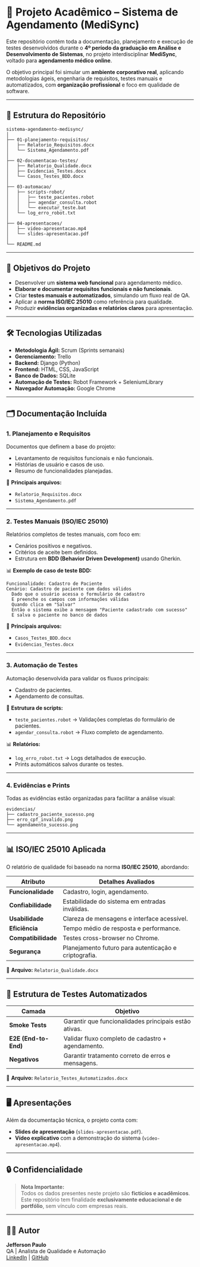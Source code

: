 # 🧪 Projeto Acadêmico – Sistema de Agendamento (MediSync)

Este repositório contém toda a documentação, planejamento e execução de testes desenvolvidos durante o **4º período da graduação em Análise e Desenvolvimento de Sistemas**, no projeto interdisciplinar **MediSync**, voltado para **agendamento médico online**.

O objetivo principal foi simular um **ambiente corporativo real**, aplicando metodologias ágeis, engenharia de requisitos, testes manuais e automatizados, com **organização profissional** e foco em qualidade de software.

---

## 📂 Estrutura do Repositório

```
sistema-agendamento-medisync/
│
├── 01-planejamento-requisitos/
│   ├── Relatorio_Requisitos.docx
│   └── Sistema_Agendamento.pdf
│
├── 02-documentacao-testes/
│   ├── Relatorio_Qualidade.docx
│   ├── Evidencias_Testes.docx
│   └── Casos_Testes_BDD.docx
│
├── 03-automacao/
│   ├── scripts-robot/
│   │   ├── teste_pacientes.robot
│   │   ├── agendar_consulta.robot
│   │   └── executar_teste.bat
│   └── log_erro_robot.txt
│
├── 04-apresentacoes/
│   ├── video-apresentacao.mp4
│   └── slides-apresentacao.pdf
│
└── README.md
```

---

## 🎯 Objetivos do Projeto

- Desenvolver um **sistema web funcional** para agendamento médico.
- **Elaborar e documentar requisitos funcionais e não funcionais**.
- Criar **testes manuais e automatizados**, simulando um fluxo real de QA.
- Aplicar a **norma ISO/IEC 25010** como referência para qualidade.
- Produzir **evidências organizadas e relatórios claros** para apresentação.

---

## 🛠️ Tecnologias Utilizadas

- **Metodologia Ágil:** Scrum (Sprints semanais)
- **Gerenciamento:** Trello
- **Backend:** Django (Python)
- **Frontend:** HTML, CSS, JavaScript
- **Banco de Dados:** SQLite
- **Automação de Testes:** Robot Framework + SeleniumLibrary
- **Navegador Automação:** Google Chrome

---

## 🗂️ Documentação Incluída

### **1. Planejamento e Requisitos**
Documentos que definem a base do projeto:
- Levantamento de requisitos funcionais e não funcionais.
- Histórias de usuário e casos de uso.
- Resumo de funcionalidades planejadas.

📄 **Principais arquivos:**
- `Relatorio_Requisitos.docx`
- `Sistema_Agendamento.pdf`

---

### **2. Testes Manuais (ISO/IEC 25010)**
Relatórios completos de testes manuais, com foco em:
- Cenários positivos e negativos.
- Critérios de aceite bem definidos.
- Estrutura em **BDD (Behavior Driven Development)** usando Gherkin.

📊 **Exemplo de caso de teste BDD:**
```gherkin
Funcionalidade: Cadastro de Paciente
Cenário: Cadastro de paciente com dados válidos
  Dado que o usuário acessa o formulário de cadastro
  E preenche os campos com informações válidas
  Quando clica em "Salvar"
  Então o sistema exibe a mensagem "Paciente cadastrado com sucesso"
  E salva o paciente no banco de dados
```

📄 **Principais arquivos:**
- `Casos_Testes_BDD.docx`
- `Evidencias_Testes.docx`

---

### **3. Automação de Testes**
Automação desenvolvida para validar os fluxos principais:
- Cadastro de pacientes.
- Agendamento de consultas.

📌 **Estrutura de scripts:**
- `teste_pacientes.robot` → Validações completas do formulário de pacientes.
- `agendar_consulta.robot` → Fluxo completo de agendamento.

📊 **Relatórios:**
- `log_erro_robot.txt` → Logs detalhados de execução.
- Prints automáticos salvos durante os testes.

---

### **4. Evidências e Prints**
Todas as evidências estão organizadas para facilitar a análise visual:
```
evidencias/
├── cadastro_paciente_sucesso.png
├── erro_cpf_invalido.png
└── agendamento_sucesso.png
```

---

## 📊 ISO/IEC 25010 Aplicada
O relatório de qualidade foi baseado na norma **ISO/IEC 25010**, abordando:

| **Atributo**         | **Detalhes Avaliados** |
|----------------------|------------------------|
| **Funcionalidade**   | Cadastro, login, agendamento. |
| **Confiabilidade**   | Estabilidade do sistema em entradas inválidas. |
| **Usabilidade**      | Clareza de mensagens e interface acessível. |
| **Eficiência**       | Tempo médio de resposta e performance. |
| **Compatibilidade**  | Testes cross-browser no Chrome. |
| **Segurança**        | Planejamento futuro para autenticação e criptografia. |

📄 **Arquivo:** `Relatorio_Qualidade.docx`

---

## 🚀 Estrutura de Testes Automatizados

| **Camada**            | **Objetivo** |
|-----------------------|--------------|
| **Smoke Tests**       | Garantir que funcionalidades principais estão ativas. |
| **E2E (End-to-End)**  | Validar fluxo completo de cadastro + agendamento. |
| **Negativos**         | Garantir tratamento correto de erros e mensagens. |

📄 **Arquivo:** `Relatorio_Testes_Automatizados.docx`

---

## 🖥️ Apresentações
Além da documentação técnica, o projeto conta com:
- **Slides de apresentação** (`slides-apresentacao.pdf`).
- **Vídeo explicativo** com a demonstração do sistema (`video-apresentacao.mp4`).

---

## 🔒 Confidencialidade
> **Nota Importante:**  
> Todos os dados presentes neste projeto são **fictícios e acadêmicos**.  
> Este repositório tem finalidade **exclusivamente educacional e de portfólio**, sem vínculo com empresas reais.

---

## 👨‍💻 Autor

**Jefferson Paulo**  
QA | Analista de Qualidade e Automação  
[LinkedIn](https://www.linkedin.com/in/seu-perfil) | [GitHub](https://github.com/seuusuario)

